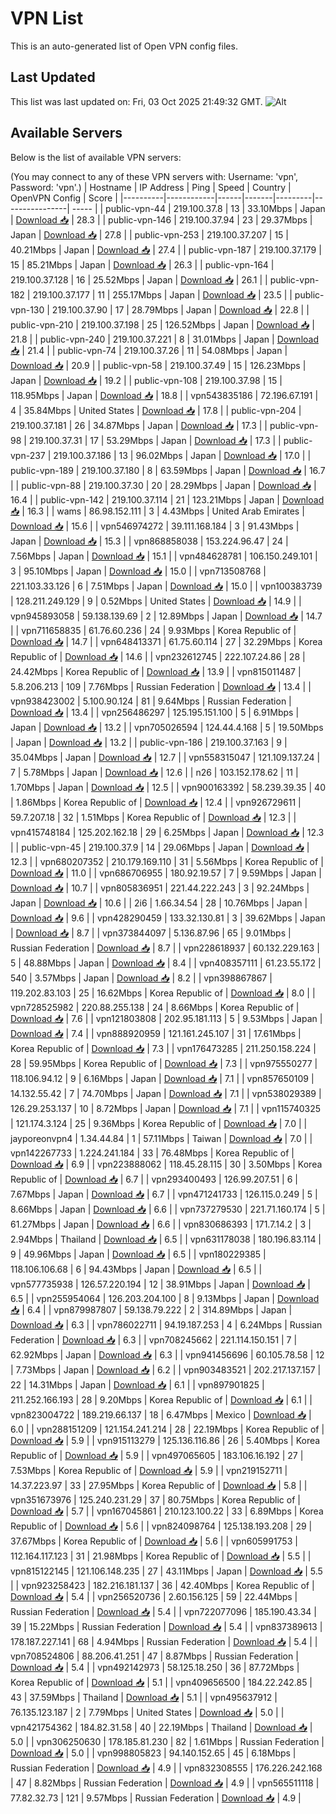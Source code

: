 # VPN List

This is an auto-generated list of Open VPN config files.

## Last Updated

This list was last updated on: Fri, 03 Oct 2025 21:49:32 GMT.
![Alt](https://repobeats.axiom.co/api/embed/186b98318ef1479477931607c1ad7d823f12451f.svg "Repobeats analytics image")

## Available Servers

Below is the list of available VPN servers:

(You may connect to any of these VPN servers with: Username: 'vpn', Password: 'vpn'.)
| Hostname | IP Address | Ping | Speed | Country | OpenVPN Config | Score |
|----------|------------|------|-------|---------|----------------| ----- |
| public-vpn-44 | 219.100.37.8 | 13 | 33.10Mbps | Japan | [Download 📥](./configs/server_0_JP.ovpn) | 28.3 |
| public-vpn-146 | 219.100.37.94 | 23 | 29.37Mbps | Japan | [Download 📥](./configs/server_1_JP.ovpn) | 27.8 |
| public-vpn-253 | 219.100.37.207 | 15 | 40.21Mbps | Japan | [Download 📥](./configs/server_2_JP.ovpn) | 27.4 |
| public-vpn-187 | 219.100.37.179 | 15 | 85.21Mbps | Japan | [Download 📥](./configs/server_3_JP.ovpn) | 26.3 |
| public-vpn-164 | 219.100.37.128 | 16 | 25.52Mbps | Japan | [Download 📥](./configs/server_4_JP.ovpn) | 26.1 |
| public-vpn-182 | 219.100.37.177 | 11 | 255.17Mbps | Japan | [Download 📥](./configs/server_5_JP.ovpn) | 23.5 |
| public-vpn-130 | 219.100.37.90 | 17 | 28.79Mbps | Japan | [Download 📥](./configs/server_6_JP.ovpn) | 22.8 |
| public-vpn-210 | 219.100.37.198 | 25 | 126.52Mbps | Japan | [Download 📥](./configs/server_7_JP.ovpn) | 21.8 |
| public-vpn-240 | 219.100.37.221 | 8 | 31.01Mbps | Japan | [Download 📥](./configs/server_8_JP.ovpn) | 21.4 |
| public-vpn-74 | 219.100.37.26 | 11 | 54.08Mbps | Japan | [Download 📥](./configs/server_9_JP.ovpn) | 20.9 |
| public-vpn-58 | 219.100.37.49 | 15 | 126.23Mbps | Japan | [Download 📥](./configs/server_10_JP.ovpn) | 19.2 |
| public-vpn-108 | 219.100.37.98 | 15 | 118.95Mbps | Japan | [Download 📥](./configs/server_11_JP.ovpn) | 18.8 |
| vpn543835186 | 72.196.67.191 | 4 | 35.84Mbps | United States | [Download 📥](./configs/server_12_US.ovpn) | 17.8 |
| public-vpn-204 | 219.100.37.181 | 26 | 34.87Mbps | Japan | [Download 📥](./configs/server_13_JP.ovpn) | 17.3 |
| public-vpn-98 | 219.100.37.31 | 17 | 53.29Mbps | Japan | [Download 📥](./configs/server_14_JP.ovpn) | 17.3 |
| public-vpn-237 | 219.100.37.186 | 13 | 96.02Mbps | Japan | [Download 📥](./configs/server_15_JP.ovpn) | 17.0 |
| public-vpn-189 | 219.100.37.180 | 8 | 63.59Mbps | Japan | [Download 📥](./configs/server_16_JP.ovpn) | 16.7 |
| public-vpn-88 | 219.100.37.30 | 20 | 28.29Mbps | Japan | [Download 📥](./configs/server_17_JP.ovpn) | 16.4 |
| public-vpn-142 | 219.100.37.114 | 21 | 123.21Mbps | Japan | [Download 📥](./configs/server_18_JP.ovpn) | 16.3 |
| wams | 86.98.152.111 | 3 | 4.43Mbps | United Arab Emirates | [Download 📥](./configs/server_19_AE.ovpn) | 15.6 |
| vpn546974272 | 39.111.168.184 | 3 | 91.43Mbps | Japan | [Download 📥](./configs/server_20_JP.ovpn) | 15.3 |
| vpn868858038 | 153.224.96.47 | 24 | 7.56Mbps | Japan | [Download 📥](./configs/server_21_JP.ovpn) | 15.1 |
| vpn484628781 | 106.150.249.101 | 3 | 95.10Mbps | Japan | [Download 📥](./configs/server_22_JP.ovpn) | 15.0 |
| vpn713508768 | 221.103.33.126 | 6 | 7.51Mbps | Japan | [Download 📥](./configs/server_23_JP.ovpn) | 15.0 |
| vpn100383739 | 128.211.249.129 | 9 | 0.52Mbps | United States | [Download 📥](./configs/server_24_US.ovpn) | 14.9 |
| vpn945893058 | 59.138.139.69 | 2 | 12.89Mbps | Japan | [Download 📥](./configs/server_25_JP.ovpn) | 14.7 |
| vpn711658835 | 61.76.60.236 | 24 | 9.93Mbps | Korea Republic of | [Download 📥](./configs/server_26_KR.ovpn) | 14.7 |
| vpn648413371 | 61.75.60.114 | 27 | 32.29Mbps | Korea Republic of | [Download 📥](./configs/server_27_KR.ovpn) | 14.6 |
| vpn232612745 | 222.107.24.86 | 28 | 24.42Mbps | Korea Republic of | [Download 📥](./configs/server_28_KR.ovpn) | 13.9 |
| vpn815011487 | 5.8.206.213 | 109 | 7.76Mbps | Russian Federation | [Download 📥](./configs/server_29_RU.ovpn) | 13.4 |
| vpn938423002 | 5.100.90.124 | 81 | 9.64Mbps | Russian Federation | [Download 📥](./configs/server_30_RU.ovpn) | 13.4 |
| vpn256486297 | 125.195.151.100 | 5 | 6.91Mbps | Japan | [Download 📥](./configs/server_31_JP.ovpn) | 13.2 |
| vpn705026594 | 124.44.4.168 | 5 | 19.50Mbps | Japan | [Download 📥](./configs/server_32_JP.ovpn) | 13.2 |
| public-vpn-186 | 219.100.37.163 | 9 | 35.04Mbps | Japan | [Download 📥](./configs/server_33_JP.ovpn) | 12.7 |
| vpn558315047 | 121.109.137.24 | 7 | 5.78Mbps | Japan | [Download 📥](./configs/server_34_JP.ovpn) | 12.6 |
| n26 | 103.152.178.62 | 11 | 1.70Mbps | Japan | [Download 📥](./configs/server_35_JP.ovpn) | 12.5 |
| vpn900163392 | 58.239.39.35 | 40 | 1.86Mbps | Korea Republic of | [Download 📥](./configs/server_36_KR.ovpn) | 12.4 |
| vpn926729611 | 59.7.207.18 | 32 | 1.51Mbps | Korea Republic of | [Download 📥](./configs/server_37_KR.ovpn) | 12.3 |
| vpn415748184 | 125.202.162.18 | 29 | 6.25Mbps | Japan | [Download 📥](./configs/server_38_JP.ovpn) | 12.3 |
| public-vpn-45 | 219.100.37.9 | 14 | 29.06Mbps | Japan | [Download 📥](./configs/server_39_JP.ovpn) | 12.3 |
| vpn680207352 | 210.179.169.110 | 31 | 5.56Mbps | Korea Republic of | [Download 📥](./configs/server_40_KR.ovpn) | 11.0 |
| vpn686706955 | 180.92.19.57 | 7 | 9.59Mbps | Japan | [Download 📥](./configs/server_41_JP.ovpn) | 10.7 |
| vpn805836951 | 221.44.222.243 | 3 | 92.24Mbps | Japan | [Download 📥](./configs/server_42_JP.ovpn) | 10.6 |
| 2i6 | 1.66.34.54 | 28 | 10.76Mbps | Japan | [Download 📥](./configs/server_43_JP.ovpn) | 9.6 |
| vpn428290459 | 133.32.130.81 | 3 | 39.62Mbps | Japan | [Download 📥](./configs/server_44_JP.ovpn) | 8.7 |
| vpn373844097 | 5.136.87.96 | 65 | 9.01Mbps | Russian Federation | [Download 📥](./configs/server_45_RU.ovpn) | 8.7 |
| vpn228618937 | 60.132.229.163 | 5 | 48.88Mbps | Japan | [Download 📥](./configs/server_46_JP.ovpn) | 8.4 |
| vpn408357111 | 61.23.55.172 | 540 | 3.57Mbps | Japan | [Download 📥](./configs/server_47_JP.ovpn) | 8.2 |
| vpn398867867 | 119.202.83.103 | 25 | 16.62Mbps | Korea Republic of | [Download 📥](./configs/server_48_KR.ovpn) | 8.0 |
| vpn728525982 | 220.88.255.138 | 24 | 8.66Mbps | Korea Republic of | [Download 📥](./configs/server_49_KR.ovpn) | 7.6 |
| vpn121803808 | 202.95.181.113 | 5 | 9.53Mbps | Japan | [Download 📥](./configs/server_50_JP.ovpn) | 7.4 |
| vpn888920959 | 121.161.245.107 | 31 | 17.61Mbps | Korea Republic of | [Download 📥](./configs/server_51_KR.ovpn) | 7.3 |
| vpn176473285 | 211.250.158.224 | 28 | 59.95Mbps | Korea Republic of | [Download 📥](./configs/server_52_KR.ovpn) | 7.3 |
| vpn975550277 | 118.106.94.12 | 9 | 6.16Mbps | Japan | [Download 📥](./configs/server_53_JP.ovpn) | 7.1 |
| vpn857650109 | 14.132.55.42 | 7 | 74.70Mbps | Japan | [Download 📥](./configs/server_54_JP.ovpn) | 7.1 |
| vpn538029389 | 126.29.253.137 | 10 | 8.72Mbps | Japan | [Download 📥](./configs/server_55_JP.ovpn) | 7.1 |
| vpn115740325 | 121.174.3.124 | 25 | 9.36Mbps | Korea Republic of | [Download 📥](./configs/server_56_KR.ovpn) | 7.0 |
| jayporeonvpn4 | 1.34.44.84 | 1 | 57.11Mbps | Taiwan | [Download 📥](./configs/server_57_TW.ovpn) | 7.0 |
| vpn142267733 | 1.224.241.184 | 33 | 76.48Mbps | Korea Republic of | [Download 📥](./configs/server_58_KR.ovpn) | 6.9 |
| vpn223888062 | 118.45.28.115 | 30 | 3.50Mbps | Korea Republic of | [Download 📥](./configs/server_59_KR.ovpn) | 6.7 |
| vpn293400493 | 126.99.207.51 | 6 | 7.67Mbps | Japan | [Download 📥](./configs/server_60_JP.ovpn) | 6.7 |
| vpn471241733 | 126.115.0.249 | 5 | 8.66Mbps | Japan | [Download 📥](./configs/server_61_JP.ovpn) | 6.6 |
| vpn737279530 | 221.71.160.174 | 5 | 61.27Mbps | Japan | [Download 📥](./configs/server_62_JP.ovpn) | 6.6 |
| vpn830686393 | 171.7.14.2 | 3 | 2.94Mbps | Thailand | [Download 📥](./configs/server_63_TH.ovpn) | 6.5 |
| vpn631178038 | 180.196.83.114 | 9 | 49.96Mbps | Japan | [Download 📥](./configs/server_64_JP.ovpn) | 6.5 |
| vpn180229385 | 118.106.106.68 | 6 | 94.43Mbps | Japan | [Download 📥](./configs/server_65_JP.ovpn) | 6.5 |
| vpn577735938 | 126.57.220.194 | 12 | 38.91Mbps | Japan | [Download 📥](./configs/server_66_JP.ovpn) | 6.5 |
| vpn255954064 | 126.203.204.100 | 8 | 9.13Mbps | Japan | [Download 📥](./configs/server_67_JP.ovpn) | 6.4 |
| vpn879987807 | 59.138.79.222 | 2 | 314.89Mbps | Japan | [Download 📥](./configs/server_68_JP.ovpn) | 6.3 |
| vpn786022711 | 94.19.187.253 | 4 | 6.24Mbps | Russian Federation | [Download 📥](./configs/server_69_RU.ovpn) | 6.3 |
| vpn708245662 | 221.114.150.151 | 7 | 62.92Mbps | Japan | [Download 📥](./configs/server_70_JP.ovpn) | 6.3 |
| vpn941456696 | 60.105.78.58 | 12 | 7.73Mbps | Japan | [Download 📥](./configs/server_71_JP.ovpn) | 6.2 |
| vpn903483521 | 202.217.137.157 | 22 | 14.31Mbps | Japan | [Download 📥](./configs/server_72_JP.ovpn) | 6.1 |
| vpn897901825 | 211.252.166.193 | 28 | 9.20Mbps | Korea Republic of | [Download 📥](./configs/server_73_KR.ovpn) | 6.1 |
| vpn823004722 | 189.219.66.137 | 18 | 6.47Mbps | Mexico | [Download 📥](./configs/server_74_MX.ovpn) | 6.0 |
| vpn288151209 | 121.154.241.214 | 28 | 22.19Mbps | Korea Republic of | [Download 📥](./configs/server_75_KR.ovpn) | 5.9 |
| vpn915113279 | 125.136.116.86 | 26 | 5.40Mbps | Korea Republic of | [Download 📥](./configs/server_76_KR.ovpn) | 5.9 |
| vpn497065605 | 183.106.16.192 | 27 | 7.53Mbps | Korea Republic of | [Download 📥](./configs/server_77_KR.ovpn) | 5.9 |
| vpn219152711 | 14.37.223.97 | 33 | 27.95Mbps | Korea Republic of | [Download 📥](./configs/server_78_KR.ovpn) | 5.8 |
| vpn351673976 | 125.240.231.29 | 37 | 80.75Mbps | Korea Republic of | [Download 📥](./configs/server_79_KR.ovpn) | 5.7 |
| vpn167045861 | 210.123.100.22 | 33 | 6.89Mbps | Korea Republic of | [Download 📥](./configs/server_80_KR.ovpn) | 5.6 |
| vpn824098764 | 125.138.193.208 | 29 | 37.67Mbps | Korea Republic of | [Download 📥](./configs/server_81_KR.ovpn) | 5.6 |
| vpn605991753 | 112.164.117.123 | 31 | 21.98Mbps | Korea Republic of | [Download 📥](./configs/server_82_KR.ovpn) | 5.5 |
| vpn815122145 | 121.106.148.235 | 27 | 43.11Mbps | Japan | [Download 📥](./configs/server_83_JP.ovpn) | 5.5 |
| vpn923258423 | 182.216.181.137 | 36 | 42.40Mbps | Korea Republic of | [Download 📥](./configs/server_84_KR.ovpn) | 5.4 |
| vpn256520736 | 2.60.156.125 | 59 | 22.44Mbps | Russian Federation | [Download 📥](./configs/server_85_RU.ovpn) | 5.4 |
| vpn722077096 | 185.190.43.34 | 39 | 15.22Mbps | Russian Federation | [Download 📥](./configs/server_86_RU.ovpn) | 5.4 |
| vpn837389613 | 178.187.227.141 | 68 | 4.94Mbps | Russian Federation | [Download 📥](./configs/server_87_RU.ovpn) | 5.4 |
| vpn708524806 | 88.206.41.251 | 47 | 8.87Mbps | Russian Federation | [Download 📥](./configs/server_88_RU.ovpn) | 5.4 |
| vpn492142973 | 58.125.18.250 | 36 | 87.72Mbps | Korea Republic of | [Download 📥](./configs/server_89_KR.ovpn) | 5.1 |
| vpn409656500 | 184.22.242.85 | 43 | 37.59Mbps | Thailand | [Download 📥](./configs/server_90_TH.ovpn) | 5.1 |
| vpn495637912 | 76.135.123.187 | 2 | 7.79Mbps | United States | [Download 📥](./configs/server_91_US.ovpn) | 5.0 |
| vpn421754362 | 184.82.31.58 | 40 | 22.19Mbps | Thailand | [Download 📥](./configs/server_92_TH.ovpn) | 5.0 |
| vpn306250630 | 178.185.81.230 | 82 | 1.61Mbps | Russian Federation | [Download 📥](./configs/server_93_RU.ovpn) | 5.0 |
| vpn998805823 | 94.140.152.65 | 45 | 6.18Mbps | Russian Federation | [Download 📥](./configs/server_94_RU.ovpn) | 4.9 |
| vpn832308555 | 176.226.242.168 | 47 | 8.82Mbps | Russian Federation | [Download 📥](./configs/server_95_RU.ovpn) | 4.9 |
| vpn565511118 | 77.82.32.73 | 121 | 9.57Mbps | Russian Federation | [Download 📥](./configs/server_96_RU.ovpn) | 4.9 |
